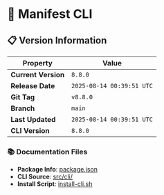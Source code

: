 # 🚀 Manifest CLI

## 📋 Version Information

| Property | Value |
|----------|-------|
| **Current Version** | `8.8.0` |
| **Release Date** | `2025-08-14 00:39:51 UTC` |
| **Git Tag** | `v8.8.0` |
| **Branch** | `main` |
| **Last Updated** | `2025-08-14 00:39:51 UTC` |
| **CLI Version** | `8.8.0` |

### 📚 Documentation Files
- **Package Info**: [package.json](package.json)
- **CLI Source**: [src/cli/](src/cli/)
- **Install Script**: [install-cli.sh](install-cli.sh)




